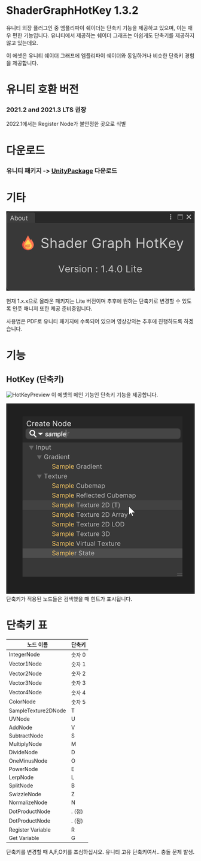 # ShaderGraphHotKey 1.3.2
유니티 외장 플러그인 중 엠플리파이 쉐이더는 단축키 기능을 제공하고 있으며, 이는 매우 편한 기능입니다.
유니티에서 제공하는 쉐이더 그래프는 아쉽게도 단축키를 제공하지 않고 있는데요.

이 에셋은 유니티 쉐이더 그래프에 엠플리파이 쉐이더와 동일하거나 비슷한 단축키 경험을 제공합니다.

# 유니티 호환 버전
### 2021.2 and 2021.3 LTS 권장

2022.1에서는 Register Node가 불안정한 곳으로 식별

# 다운로드
### 유니티 패키지 -> [UnityPackage](https://github.com/NK-Studio/ShaderGraphHotKey/releases) 다운로드

# 기타
![미리보기](preview.png)

현재 1.x.x으로 올라온 패키지는 Lite 버전이며 추후에 원하는 단축키로 변경할 수 있도록 인풋 매니저 또한 제공 준비중입니다.

사용법은 PDF로 유니티 패키지에 수록되어 있으며 영상강의는 추후에 진행하도록 하겠습니다.

# 기능
## HotKey (단축키)
![HotKeyPreview](https://github.com/NK-Studio/ShaderGraphHotKey/blob/main/hotkey.gif)
이 에셋의 메인 기능인 단축키 기능을 제공합니다.

![미리보기](hintPreview.png)
단축키가 적용된 노드들은 검색했을 때 힌트가 표시됩니다.

# 단축키 표
|노드 이름|단축키|
|------|---|
|IntegerNode|숫자 0|
|Vector1Node|숫자 1|
|Vector2Node|숫자 2|
|Vector3Node|숫자 3|
|Vector4Node|숫자 4|
|ColorNode|숫자 5|
|SampleTexture2DNode|T|
|UVNode|U|
|AddNode|V|
|SubtractNode|S|
|MultiplyNode|M|
|DivideNode|D|
|OneMinusNode|O|
|PowerNode|E|
|LerpNode|L|
|SplitNode|B|
|SwizzleNode|Z|
|NormalizeNode|N|
|DotProductNode|. (점)|
|DotProductNode|. (점)|
|Register Variable|R|
|Get Variable|G|

단축키를 변경할 때 A,F,O키를 조심하십시오.
유니티 고유 단축키여서.. 충돌 문제 발생.
